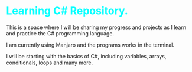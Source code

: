 # <span style="color:#00FFFF"> Learning C# Repository. </span>

This is a space where I will be sharing my progress and projects as I learn and practice the C# programming language.

I am currently using Manjaro and the programs works in the terminal.

I will be starting with the basics of C#, including variables, arrays, conditionals, loops and many more.
